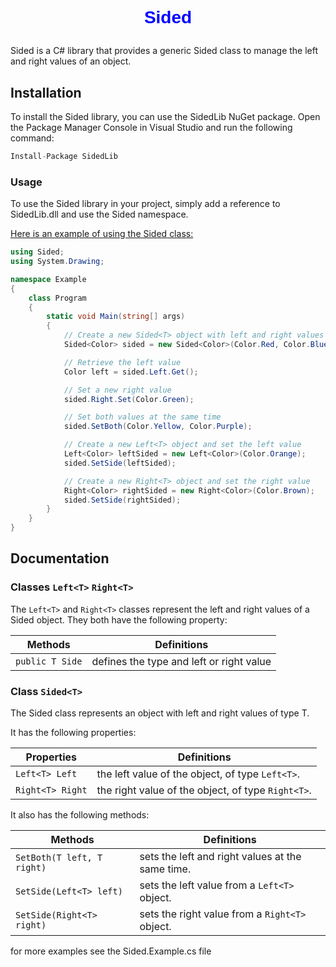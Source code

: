 ﻿# <p align="center"> <span style="font-family:Tahoma, sans-serif;color:blue"><b>Sided</b></span> </p>
Sided is a C# library that provides a generic Sided<T> class to manage the left and right values of an object.

## Installation
To install the Sided library, you can use the SidedLib NuGet package. Open the Package Manager Console in Visual Studio and run the following command:


```csharp
Install-Package SidedLib
```
### Usage
To use the Sided library in your project, simply add a reference to SidedLib.dll and use the Sided namespace.

<u>Here is an example of using the Sided<T> class:</u>

```csharp
using Sided;
using System.Drawing;

namespace Example
{
    class Program
    {
        static void Main(string[] args)
        {
            // Create a new Sided<T> object with left and right values of type Color
            Sided<Color> sided = new Sided<Color>(Color.Red, Color.Blue);

            // Retrieve the left value
            Color left = sided.Left.Get();

            // Set a new right value
            sided.Right.Set(Color.Green);

            // Set both values at the same time
            sided.SetBoth(Color.Yellow, Color.Purple);

            // Create a new Left<T> object and set the left value
            Left<Color> leftSided = new Left<Color>(Color.Orange);
            sided.SetSide(leftSided);

            // Create a new Right<T> object and set the right value
            Right<Color> rightSided = new Right<Color>(Color.Brown);
            sided.SetSide(rightSided);
        }
    }
}

```


## Documentation
### Classes `Left<T>` `Right<T>`

The `Left<T>` and `Right<T>` classes represent the left and right values of a Sided<T> object. They both have the following property:

|Methods | Definitions|
|-|-|
|`public T Side` | defines the type and left or right value|

### Class `Sided<T>`

The Sided<T> class represents an object with left and right values of type T.

It has the following properties:

|Properties	| Definitions|
|-|-|
|`Left<T> Left`	|the left value of the object, of type `Left<T>`.|
|`Right<T> Right`	|the right value of the object, of type `Right<T>`.|

It also has the following methods:

|Methods | Definitions|
|-|-|
|`SetBoth(T left, T right)` | sets the left and right values at the same time.|
|`SetSide(Left<T> left)` | sets the left value from a `Left<T>` object.|
|`SetSide(Right<T> right)` | sets the right value from a `Right<T>` object.|

for more examples see the Sided.Example.cs file